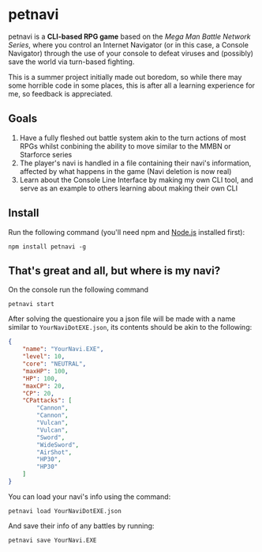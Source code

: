 # petnavi

petnavi is a **CLI-based RPG game** based on the *Mega Man Battle Network Series*, where you control an Internet Navigator
(or in this case, a Console Navigator) through the use of your console to defeat viruses and (possibly) save the world via turn-based fighting.

This is a summer project initially made out boredom, so while there may some horrible code in some places, this is after all a learning experience for me, so feedback is appreciated.

## Goals

1. Have a fully fleshed out battle system akin to the turn actions of most RPGs whilst conbining the ability to move similar to the MMBN or Starforce series
2. The player's navi is handled in a file containing their navi's information, affected by what happens in the game (Navi deletion is now real)
3. Learn about the Console Line Interface by making my own CLI tool, and serve as an example to others learning about making their own CLI

## Install

Run the following command (you'll need npm and [Node.js](https://nodejs.org) installed first):

```console
npm install petnavi -g
```


## That's great and all, but where is my navi?

On the console run the following command

```console
petnavi start
```

After solving the questionaire you a json file will be made with a name similar to `YourNaviDotEXE.json`, its contents should be akin to the following:

```json
{
	"name": "YourNavi.EXE",
	"level": 10,
	"core": "NEUTRAL",
	"maxHP": 100,
	"HP": 100,
	"maxCP": 20,
	"CP": 20,
	"CPattacks": [
		"Cannon",
		"Cannon",
		"Vulcan",
		"Vulcan",
		"Sword",
		"WideSword",
		"AirShot",
		"HP30",
		"HP30"
	]
}
```

You can load your navi's info using the command:

```console
petnavi load YourNaviDotEXE.json
```

And save their info of any battles by running:

```console
petnavi save YourNavi.EXE
```